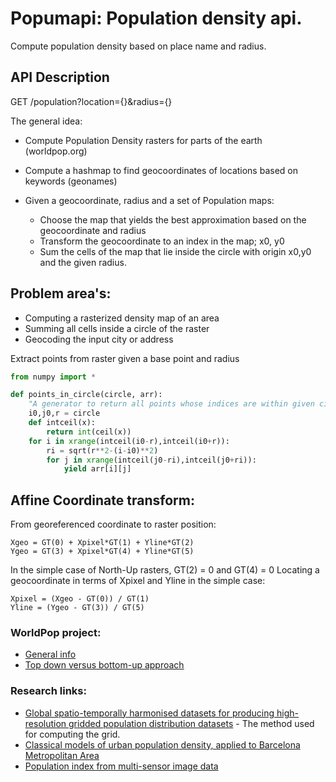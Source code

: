 # Popumapi: Population density api.

Compute population density based on place name and radius.

## API Description

GET /population?location={}&radius={}

The general idea:

- Compute Population Density rasters for parts of the earth (worldpop.org)
- Compute a hashmap to find geocoordinates of locations based on keywords (geonames)

- Given a geocoordinate, radius and a set of Population maps:
  - Choose the map that yields the best approximation based on the geocoordinate and radius
  - Transform the geocoordinate to an index in the map; x0, y0
  - Sum the cells of the map that lie inside the circle with origin x0,y0 and the given radius.

## Problem area's:

- Computing a rasterized density map of an area
- Summing all cells inside a circle of the raster
- Geocoding the input city or address

Extract points from raster given a base point and radius

```Python
from numpy import *

def points_in_circle(circle, arr):
    "A generator to return all points whose indices are within given circle."
    i0,j0,r = circle
    def intceil(x):
        return int(ceil(x))
    for i in xrange(intceil(i0-r),intceil(i0+r)):
        ri = sqrt(r**2-(i-i0)**2)
        for j in xrange(intceil(j0-ri),intceil(j0+ri)):
            yield arr[i][j]
```

## Affine Coordinate transform:

From georeferenced coordinate to raster position:

```
Xgeo = GT(0) + Xpixel*GT(1) + Yline*GT(2)
Ygeo = GT(3) + Xpixel*GT(4) + Yline*GT(5)
```

In the simple case of North-Up rasters, GT(2) = 0 and GT(4) = 0
Locating a geocoordinate in terms of Xpixel and Yline in the simple case:

```
Xpixel = (Xgeo - GT(0)) / GT(1)
Yline = (Ygeo - GT(3)) / GT(5)
```

### WorldPop project:

- [General info](https://www.worldpop.org/methods/populations)
- [Top down versus bottom-up approach](https://www.worldpop.org/methods/populations)

### Research links:

- [Global spatio-temporally harmonised datasets for producing high-resolution gridded population distribution datasets](https://www.tandfonline.com/doi/full/10.1080/20964471.2019.1625151) - The method used for computing the grid.
- [Classical models of urban population density, applied to Barcelona Metropolitan Area](https://www.researchgate.net/publication/23730354_Classical_models_of_urban_population_density_The_case_of_Barcelona_Metropolitan_Area)
- [Population index from multi-sensor image data](https://www.tandfonline.com/doi/abs/10.1080/09595237500185051)
